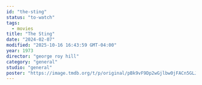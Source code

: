```yaml
---
id: "the-sting"
status: "to-watch"
tags:
  - movies
title: "The Sting"
date: "2024-02-07"
modified: "2025-10-16 16:43:59 GMT-04:00"
year: 1973
director: "george roy hill"
category: "general"
studio: "general"
poster: "https://image.tmdb.org/t/p/original/pBk9vF9Dp2wGjlbw0jFACn5GLJH.jpg"
---
```

